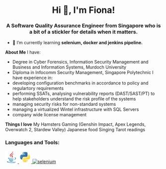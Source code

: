 <h1 align="center">Hi 👋, I'm Fiona!</h1>
<h3 align="center">A Software Quality Assurance Engineer from Singapore who is a bit of a stickler for details when it matters.</h3>

- 🌱 I’m currently learning **selenium, docker and jenkins pipeline.**

**About Me**
I have:
- Degree in Cyber Forensics, Information Security Management and Business and Information Systems, Murdoch University
- Diploma in Infocomm Security Management, Singapore Polytechnic
I have experience in:
- developing configuration benchmarks in accordance to policy and regulartory requirements
- performing SSATs, analysing vulnerability reports (DAST/SAST/PT) to help stakeholders understand the risk profile of the systems
- managing security risks for non-standard systems
- managing a virtualized Wintel infrastructure with SQL Servers
- company wide license management

**Things I love**
My Hamsters
Gaming (Genshin Impact, Apex Legends, Overwatch 2, Stardew Valley)
Japanese food
Singing
Tarot readings


<h3 align="left">Languages and Tools:</h3>
<p align="left"> <a href="https://www.java.com" target="_blank" rel="noreferrer"> <img src="https://raw.githubusercontent.com/devicons/devicon/master/icons/java/java-original.svg" alt="java" width="40" height="40"/> </a> <a href="https://www.python.org" target="_blank" rel="noreferrer"> <img src="https://raw.githubusercontent.com/devicons/devicon/master/icons/python/python-original.svg" alt="python" width="40" height="40"/> </a> <a href="https://www.selenium.dev" target="_blank" rel="noreferrer"> <img src="https://raw.githubusercontent.com/detain/svg-logos/780f25886640cef088af994181646db2f6b1a3f8/svg/selenium-logo.svg" alt="selenium" width="40" height="40"/> </a> </p>

